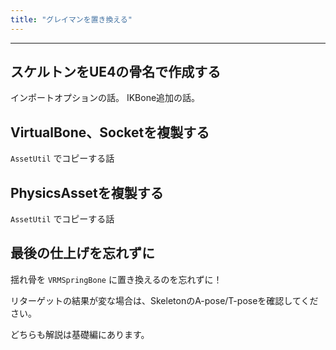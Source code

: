 ```yaml
---
title: "グレイマンを置き換える"
---
```



----

## スケルトンをUE4の骨名で作成する

インポートオプションの話。
IKBone追加の話。

## VirtualBone、Socketを複製する

`AssetUtil` でコピーする話

## PhysicsAssetを複製する

`AssetUtil` でコピーする話


## 最後の仕上げを忘れずに

揺れ骨を `VRMSpringBone` に置き換えるのを忘れずに！

リターゲットの結果が変な場合は、SkeletonのA-pose/T-poseを確認してください。

どちらも解説は基礎編にあります。


